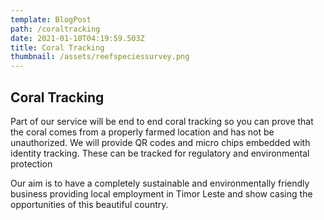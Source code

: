```yaml
---
template: BlogPost
path: /coraltracking
date: 2021-01-10T04:19:59.503Z
title: Coral Tracking
thumbnail: /assets/reefspeciessurvey.png
---
```

## Coral Tracking

Part of our service will be end to end coral tracking so you can prove that the coral comes from a properly farmed location and has not be unauthorized.  We will provide QR codes and micro chips embedded with identity tracking.  These can be tracked for regulatory and environmental protection

Our aim is to have a completely  sustainable and environmentally friendly business providing local employment in Timor Leste and show casing the opportunities of this beautiful country.
